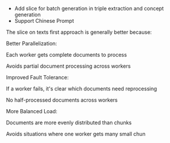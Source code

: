 - Add slice for batch generation in triple extraction and concept generation
- Support Chinese Prompt

The slice on texts first approach is generally better because:

Better Parallelization:

Each worker gets complete documents to process

Avoids partial document processing across workers

Improved Fault Tolerance:

If a worker fails, it's clear which documents need reprocessing

No half-processed documents across workers

More Balanced Load:

Documents are more evenly distributed than chunks

Avoids situations where one worker gets many small chun